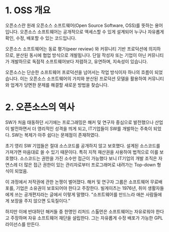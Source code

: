 
<h1>1. OSS 개요</h1>
오픈소스란 원래 오픈소스 소프트웨어(Open Source Software, OSS)를 뜻하는 용어입니다. 오픈소스 소프트웨어는 공개적으로 액세스할 수 있게 설계되어 누구나 자유롭게 확인, 수정, 배포할 수 있는 코드입니다.

오픈소스 소프트웨어는 동료 평가(peer review) 와 커뮤니티 기반 프로덕션에 의지하므로, 분산된 동시에 협업 방식으로 개발됩니다. 단일 작성자 또는 기업이 아닌 커뮤니티가 개발하므로 독점적 소프트웨어보다 저렴하고, 유연하며, 지속성이 있습니다.

오픈소스는 단순한 소프트웨어 프로덕션을 넘어서는 작업 방식이자 하나의 흐름이 되었습니다. 이는 오픈소스 소프트웨어의 가치와 분산된 프로덕션 모델을 활용하여 커뮤니티와 업계가 당면한 문제를 해결할 새로운 방법을 찾습니다.

<h1>2. 오픈소스의 역사</h1>
SW가 처음 태동하던 시기에는 프로그래밍은 해커 및 연구자 중심으로 발전했으나 산업이 발전하면서 더 영리적인 성격을 띄게 되고, IT기업들이 SW를 개발하는 주축이 되었다. SW는 복제가 아주 쉽다는 문제점이 존재하였다.

초기 영리 SW 기업들은 절대 소스코드를 공개하지 않고 보호했다. 설계된 소스코드를 가져가면 마음대로 쓸 수 있기 때문이다. 특히 지적 재산권을 사용하여 법적으로 이를 보호했다. 소스코드는 권한을 가진 소수만 접근이 가능했다 보니 IT기업의 개발 조직은 자연스레 더 많은 접근 권한이 있는 관리자로부터 프로그래머로 내려가는 Top-down 형식이 되었음.

이 과정에서 저작권에 관한 논쟁이 벌어졌다. 해커 및 연구자 그룹은 소프트웨어 무료배포를, 기업은 소유권이 보호되어야 한다고 주장한다. 빌게이츠는 1976년, 취미 생활자들에게 쓰는 공개편지라는 글에서 이렇게 말했다. “소프트웨어를 만드느라 애쓴 사람들에게 보장을 주지 않으면 도둑질이다.”

하지만 이에 반대하던 해커들 중 한명인 리처드 스톨먼은 소프트웨어는 자유로워야 한다고 주장하며 자유 소프트웨어 재단을 설립한다. 그는 자유롭게 수정 배포가 가능한 GPL 라이선스를 만든다.